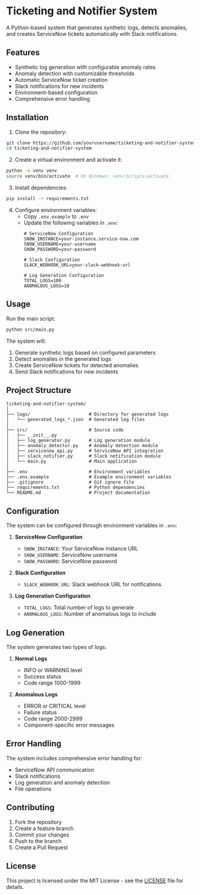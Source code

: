 # Ticketing and Notifier System

A Python-based system that generates synthetic logs, detects anomalies, and creates ServiceNow tickets automatically with Slack notifications.

## Features

- Synthetic log generation with configurable anomaly rates
- Anomaly detection with customizable thresholds
- Automatic ServiceNow ticket creation
- Slack notifications for new incidents
- Environment-based configuration
- Comprehensive error handling

## Installation

1. Clone the repository:
```bash
git clone https://github.com/yourusername/ticketing-and-notifier-system.git
cd ticketing-and-notifier-system
```

2. Create a virtual environment and activate it:
```bash
python -m venv venv
source venv/bin/activate  # On Windows: venv\Scripts\activate
```

3. Install dependencies:
```bash
pip install -r requirements.txt
```

4. Configure environment variables:
   - Copy `.env.example` to `.env`
   - Update the following variables in `.env`:
     ```env
     # ServiceNow Configuration
     SNOW_INSTANCE=your-instance.service-now.com
     SNOW_USERNAME=your-username
     SNOW_PASSWORD=your-password

     # Slack Configuration
     SLACK_WEBHOOK_URL=your-slack-webhook-url

     # Log Generation Configuration
     TOTAL_LOGS=100
     ANOMALOUS_LOGS=10
     ```

## Usage

Run the main script:
```bash
python src/main.py
```

The system will:
1. Generate synthetic logs based on configured parameters
2. Detect anomalies in the generated logs
3. Create ServiceNow tickets for detected anomalies
4. Send Slack notifications for new incidents

## Project Structure

```
ticketing-and-notifier-system/
│
├── logs/                      # Directory for generated logs
│   └── generated_logs_*.json  # Generated log files
│
├── src/                       # Source code
│   ├── __init__.py
│   ├── log_generator.py       # Log generation module
│   ├── anomaly_detector.py    # Anomaly detection module
│   ├── servicenow_api.py      # ServiceNow API integration
│   ├── slack_notifier.py      # Slack notification module
│   └── main.py                # Main application
│
├── .env                       # Environment variables
├── .env.example               # Example environment variables
├── .gitignore                 # Git ignore file
├── requirements.txt           # Python dependencies
└── README.md                  # Project documentation
```

## Configuration

The system can be configured through environment variables in `.env`:

1. **ServiceNow Configuration**
   - `SNOW_INSTANCE`: Your ServiceNow instance URL
   - `SNOW_USERNAME`: ServiceNow username
   - `SNOW_PASSWORD`: ServiceNow password

2. **Slack Configuration**
   - `SLACK_WEBHOOK_URL`: Slack webhook URL for notifications

3. **Log Generation Configuration**
   - `TOTAL_LOGS`: Total number of logs to generate
   - `ANOMALOUS_LOGS`: Number of anomalous logs to include

## Log Generation

The system generates two types of logs:

1. **Normal Logs**
   - INFO or WARNING level
   - Success status
   - Code range 1000-1999

2. **Anomalous Logs**
   - ERROR or CRITICAL level
   - Failure status
   - Code range 2000-2999
   - Component-specific error messages

## Error Handling

The system includes comprehensive error handling for:
- ServiceNow API communication
- Slack notifications
- Log generation and anomaly detection
- File operations

## Contributing

1. Fork the repository
2. Create a feature branch
3. Commit your changes
4. Push to the branch
5. Create a Pull Request

## License

This project is licensed under the MIT License - see the [LICENSE](LICENSE) file for details. 